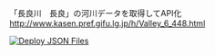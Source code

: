 「長良川　長良」の河川データを取得してAPI化
http://www.kasen.pref.gifu.lg.jp/h/Valley_6_448.html

[![Deploy JSON Files](https://github.com/iamakawa/nagara_river_api/actions/workflows/python-publish.yml/badge.svg)](https://github.com/iamakawa/nagara_river_api/actions/workflows/python-publish.yml)

